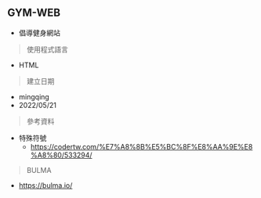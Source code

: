 ## GYM-WEB
- 倡導健身網站

> 使用程式語言
- HTML

> 建立日期
- mingqing
- 2022/05/21

> 參考資料
- 特殊符號
    - https://codertw.com/%E7%A8%8B%E5%BC%8F%E8%AA%9E%E8%A8%80/533294/

> BULMA
  - https://bulma.io/    